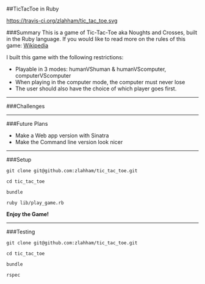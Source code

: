 ##TicTacToe in Ruby

https://travis-ci.org/zlahham/tic_tac_toe.svg

###Summary
This is a game of Tic-Tac-Toe aka Noughts and Crosses, built in the Ruby language.
If you would like to read more on the rules of this game: [Wikipedia](https://en.wikipedia.org/wiki/Tic-tac-toe)

I built this game with the following restrictions:
- Playable in 3 modes: humanVShuman & humanVScomputer, computerVScomputer
- When playing in the computer mode, the computer must never lose
- The user should also have the choice of which player goes first.

---

###Challenges

---

###Future Plans
- Make a Web app version with Sinatra
- Make the Command line version look nicer

---

###Setup
```
git clone git@github.com:zlahham/tic_tac_toe.git

cd tic_tac_toe

bundle

ruby lib/play_game.rb
```
**Enjoy the Game!**

---

###Testing
```
git clone git@github.com:zlahham/tic_tac_toe.git

cd tic_tac_toe

bundle

rspec
```
